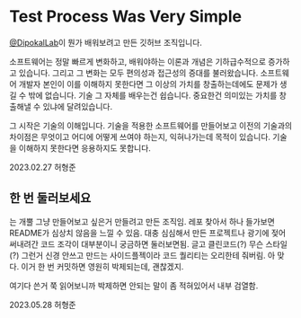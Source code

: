 # Test Process Was Very Simple
[@DipokalLab](https://github.com/DipokalLab)이 뭔가 배워보려고 만든 깃허브 조직입니다.  

소프트웨어는 정말 빠르게 변화하고, 배워야하는 이론과 개념은 기하급수적으로 증가하고 있습니다. 그리고 그 변화는 모두 편의성과 접근성의 증대를 불러왔습니다. 소프트웨어 개발자 본인이 이를 이해하지 못한다면 그 이상의 가치를 창출하는데에도 문제가 생길 수 밖에 없습니다. 기술 그 자체를 배우는건 쉽습니다. 중요한건 의미있는 가치를 창출해낼 수 있냐에 달려있습니다.  

그 시작은 기술의 이해입니다. 기술을 적용한 소프트웨어를 만들어보고 이전의 기술과의 차이점은 무엇이고 어디에 어떻게 쓰여야 하는지, 익혀나가는데 목적이 있습니다. 기술을 이해하지 못한다면 응용하지도 못합니다.  

2023.02.27 허형준  

## 한 번 둘러보세요

는 개뿔 그냥 만들어보고 싶은거 만들려고 만든 조직임. 레포 찾아서 하나 들가보면 README가 심상치 않음을 느낄 수 있음. 대충 심심해서 만든 프로젝트나 광기에 젖어 써내려간 코드 조각이 대부분이니 궁금하면 둘러보면됨. 글고 클린코드(?) 무슨 스타일(?) 그런거 신경 안쓰고 만드는 사이드플젝이라 코드 퀄리티는 오리한테 줘버림. 아 맞다. 이거 한 번 커밋하면 영원히 박제되는데, 괜찮겠지. 

여기다 쓴거 쭉 읽어보니까 박제하면 안되는 말이 좀 적혀있어서 내부 검열함.

2023.05.28 허형준
